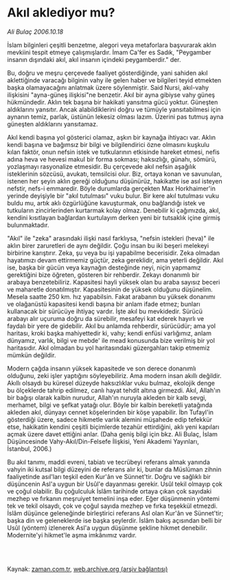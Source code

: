 # Akıl aklediyor mu?

*Ali Bulaç 2006.10.18*

<td class="columnist-detail">
<p>İslam bilginleri çeşitli benzetme, alegori veya metaforlara başvurarak aklın mevkiini tespit etmeye çalışmışlardır. İmam Ca'fer es Sadık, "Peygamber insanın dışındaki akıl, akıl insanın içindeki peygamberdir." der.</p>
<p>
<div id="haberMetinDiv">
<p>Bu, doğru ve meşru çerçevede faaliyet gösterdiğinde, yani sahiden akıl aklettiğinde varacağı bilginin vahy ile gelen haber ve bilgileri teyid etmekten başka olamayacağını anlatmak üzere söylenmiştir. Said Nursi, akıl-vahy ilişkisini "ayna-güneş ilişkisi"ne benzetir. Akıl bir ayna gibiyse vahy güneş hükmündedir. Aklın tek başına bir hakikati yansıtma gücü yoktur. Güneşten aldıklarını yansıtır. Ancak alabildiklerini doğru ve tümüyle yansıtabilmesi için aynanın temiz, parlak, üstünün lekesiz olması lazım. Üzerini pas tutmuş ayna güneşten aldıklarını yansıtamaz. 
<p>Akıl kendi başına yol gösterici olamaz, aşkın bir kaynağa ihtiyacı var. Aklın kendi başına ve bağımsız bir bilgi ve bilgilendirici özne olmasını kuşkulu kılan faktör, onun nefsin istek ve tutkularının etkisinde hareket etmesi, nefis adına heva ve hevesi makul bir forma sokması; haksızlığı, günahı, sömürü, yozlaşmayı rasyonalize etmesidir. Bu çerçevede akıl nefsin aşağılık isteklerinin sözcüsü, avukatı, temsilcisi olur. Biz, ortaya konan ve savunulan, istenen her şeyin aklın gereği olduğunu düşünürüz, hakikatte ise asıl isteyen nefstir, nefs-i emmaredir. Böyle durumlarda gerçekten Max Horkhaimer'in yerinde deyişiyle bir "akıl tutulması" vuku bulur. Bir kere akıl tutulması vuku buldu mu, artık aklı özgürlüğüne kavuşturmak, onu bağlandığı istek ve tutkuların zincirlerinden kurtarmak kolay olmaz. Denebilir ki çağımızda, akıl, kendini kısıtlayan bağlardan kurtulayım derken yeni bir tutsaklık içine girmiş bulunmaktadır. 
<p>"Akıl" ile "zeka" arasındaki ilişki nasıl farklıysa, "nefsin istekleri (heva)" ile aklın birer zaruretleri de aynı değildir. Çoğu insan bu iki beşeri melekeyi birbirine karıştırır. Zeka, şu veya bu işi yapabilme becerisidir. Zeka olmadan hayatımızı devam ettirmemiz güçtür, zeka gereklidir, ama yeterli değildir. Akıl ise, başka bir gücün veya kaynağın desteğinde neyi, niçin yapmamız gerektiğini bize öğreten, gösteren bir rehberdir. Zekayı donanımlı bir arabaya benzetebiliriz. Kapasitesi hayli yüksek olan bu araba sayısız beceri ve maharetle donatılmıştır. Kapasitesinin de yüksek olduğunu düşünelim. Mesela saatte 250 km. hız yapabilsin. Fakat arabanın bu yüksek donanımı ve olağanüstü kapasitesi kendi başına bir anlam ifade etmez; bunları kullanacak bir sürücüye ihtiyaç vardır. İşte akıl bu mevkidedir. Sürücü arabayı alır uçuruma doğru da sürebilir, mesafeyi kat ederek hayırlı ve faydalı bir yere de gidebilir. Akıl bu anlamda rehberdir, sürücüdür; ama yol haritası, kroki başka mahiyettedir ki, vahy; kendi enfüsi varlığımız, anlam dünyamız, varlık, bilgi ve mebde' ile mead konusunda bize verilmiş bir yol haritasıdır. Akıl olmadan bu yol haritasındaki güzergahları takip etmemiz mümkün değildir. 
<p>Modern çağda insanın yüksek kapasitede ve son derece donanımlı olduğunu, zeki işler yaptığını söyleyebiliriz. Ama modern insan akıllı değildir. Akıllı olsaydı bu küresel düzeyde haksızlıklar vuku bulmaz, ekolojik denge bu ölçeklerde tahrip edilmez, canlı hayat tehdit altına girmezdi. Akıl, Allah'ın bir bağışı olarak kalbin nurudur, Allah'ın nuruyla akleden bir kalb sevgi, merhamet, bilgi ve şefkat yatağı olur. Böyle bir kalbin bereketli yatağında akleden akıl, dünyayı cennet köşelerinden bir köşe yapabilir. İbn Tufayl'in gösterdiği üzere, sadece hikmetle varlık alemini müşahede edip tefekkür etse, hakikatin kendini çeşitli biçimlerde tezahür ettirdiğini, aklı yeni kapıları açmak üzere davet ettiğini anlar. (Daha geniş bilgi için bkz. Ali Bulaç, İslam Düşüncesinde Vahy-Akıl/Din-Felsefe İlişkisi, Yeni Akademi Yayınları, İstanbul, 2006.) 
<p>Bu akıl tanımı, maddi evreni, tabiatı ve tecrübeyi referans almak yanında vahyin iki kutsal bilgi düzeyini de referans alır ki, bunlar da Müslüman zihnin faaliyetinde asıl'ları teşkil eden Kur'ân ve Sünnet'tir. Doğru ve sağlıklı bir düşüncenin Asl'a uygun bir Usûl'e dayanması gerekir. Usûl tekil olmayıp çok ve çoğul olabilir. Bu çoğulculuk İslâm tarihinde ortaya çıkan çok sayıdaki mezhep ve fırkanın meşruiyet temelini inşa eder. Eğer düşünmenin yöntemi tek ve tekil olsaydı, çok ve çoğul sayıda mezhep ve fırka teşekkül etmezdi. İslâm düşünce geleneğinde birleştirici referans Asl olan Kur'ân ve Sünnet'tir; başka din ve geleneklerde ise başka şeylerdir. İslâm bakış açısından belli bir Usûl (yöntem) izlenerek Asl'a uygun düşünme şekline hikmet denebilir. Modernite'yi hikmet'le aşma imkânımız vardır.</p></p></p></p></p></div>
</p>


<p><br>
		 </br></p></td>

Kaynak: [zaman.com.tr](http://zaman.com.tr/yazar.do?yazino=438153), [web.archive.org (arşiv bağlantısı)](http://web.archive.org/web/20120315011522/http://www.zaman.com.tr/yazar.do?yazino=438153)
